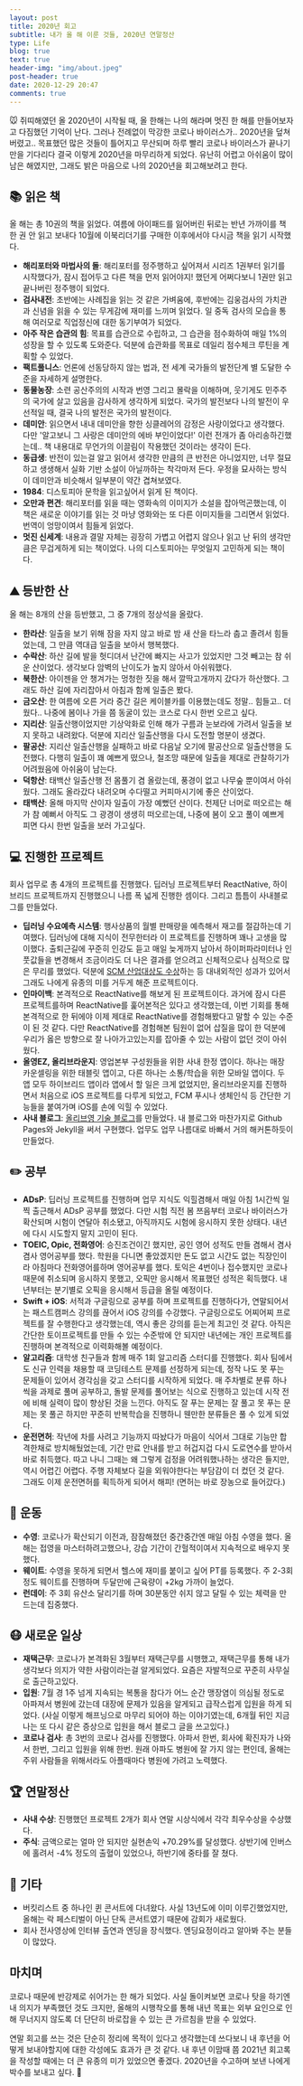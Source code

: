 ```yaml
---
layout: post
title: 2020년 회고
subtitle: 내가 올 해 이룬 것들, 2020년 연말정산
type: Life
blog: true
text: true
header-img: "img/about.jpeg"
post-header: true
date: 2020-12-29 20:47
comments: true
---
```


🐭 쥐띠해였던 올 2020년이 시작될 때, 올 한해는 나의 해라며 멋진 한 해를 만들어보자고 다짐했던 기억이 난다.
그러나 전례없이 막강한 코로나 바이러스가.. 2020년을 덮쳐버렸고..
목표했던 많은 것들이 틀어지고 무산되며 하루 빨리 코로나 바이러스가 끝나기만을 기다리다 결국 이렇게 2020년을 마무리하게 되었다.
유난히 어렵고 아쉬움이 많이 남은 해였지만, 그래도 밝은 마음으로 나의 2020년을 회고해보려고 한다.


## 📚 읽은 책
올 해는 총 10권의 책을 읽었다. 여름에 아이패드를 잃어버린 뒤로는 반년 가까이를 책 한 권 안 읽고 보내다 10월에 이북리더기를 구매한 이후에서야 다시금 책을 읽기 시작했다.
- **해리포터와 마법사의 돌**: 해리포터를 정주행하고 싶어져서 시리즈 1권부터 읽기를 시작했다가, 잠시 접어두고 다른 책을 먼저 읽어야지! 했던게 어쩌다보니 1권만 읽고 끝나버린 정주행이 되었다.
- **검사내전**: 초반에는 사례집을 읽는 것 같은 가벼움에, 후반에는 김웅검사의 가치관과 신념을 읽을 수 있는 무게감에 재미를 느끼며 읽었다. 일 중독 검사의 모습을 통해 여러모로 직업정신에 대한 동기부여가 되었다.
- **아주 작은 습관의 힘**: 목표를 습관으로 수립하고, 그 습관을 점수화하여 매일 1%의 성장을 할 수 있도록 도와준다. 덕분에 습관화를 목표로 데일리 점수체크 루틴을 계획할 수 있었다.
- **팩트풀니스**: 언론에 선동당하지 않는 법과, 전 세계 국가들의 발전단계 별 도달한 수준을 자세하게 설명한다.
- **동물농장**: 소련 공산주의의 시작과 번영 그리고 몰락을 이해하며, 웃기게도 민주주의 국가에 살고 있음을 감사하게 생각하게 되었다. 국가의 발전보다 나의 발전이 우선적일 때, 결국 나의 발전은 국가의 발전이다.
- **데미안**: 읽으면서 내내 데미안을 향한 싱클레어의 감정은 사랑이었다고 생각했다. 다만 '알고보니 그 사랑은 데미안의 에바 부인이었다!' 이런 전개가 좀 아리송하긴했는데.. 책 내용대로 무언가의 이끌림이 작용했던 것이라는 생각이 든다.
- **동급생**: 반전이 있는걸 알고 읽어서 생각한 만큼의 큰 반전은 아니었지만, 너무 절묘하고 생생해서 실화 기반 소설이 아닐까하는 착각마저 든다. 우정을 묘사하는 방식이 데미안과 비슷해서 일부분이 약간 겹쳐보였다.
- **1984**: 디스토피아 문학을 읽고싶어서 읽게 된 책이다.
- **오만과 편견**: 해리포터를 읽을 때는 영화속의 이미지가 소설을 잡아먹곤했는데, 이 책은 새로운 이야기를 읽는 것 마냥 영화와는 또 다른 이미지들을 그리면서 읽었다. 번역이 엉망이여서 힘들게 읽었다.
- **멋진 신세계**: 내용과 결말 자체는 굉장히 가볍고 어렵지 않으나 읽고 난 뒤의 생각만큼은 무겁게하게 되는 책이었다. 나의 디스토피아는 무엇일지 고민하게 되는 책이다.


## ⛰ 등반한 산
올 해는 8개의 산을 등반했고, 그 중 7개의 정상석을 올랐다.
- **한라산**: 일출을 보기 위해 잠을 자지 않고 바로 밤 새 산을 타느라 춥고 졸려서 힘들었는데, 그 만큼 역대급 일출을 보아서 행복했다.
- **수락산**: 하산 길에 발을 헛디뎌서 난간에 빠지는 사고가 있었지만 그것 빼고는 참 쉬운 산이었다. 생각보다 암벽의 난이도가 높지 않아서 아쉬워했다.
- **북한산**: 아이젠을 안 챙겨가는 멍청한 짓을 해서 깔딱고개까지 갔다가 하산했다. 그래도 하산 길에 자리잡아서 아침과 함께 일출은 봤다.
- **금오산**: 한 여름에 오른 거라 중간 길은 케이블카를 이용했는데도 정말.. 힘들고.. 더웠다.. 나중에 봄이나 가을 쯤 동굴이 있는 코스로 다시 한번 오르고 싶다.
- **지리산**: 일출산행이었지만 기상악화로 인해 해가 구름과 눈보라에 가려서 일출을 보지 못하고 내려왔다. 덕분에 지리산 일출산행을 다시 도전할 명분이 생겼다.
- **팔공산**: 지리산 일출산행을 실패하고 바로 다음날 오기에 팔공산으로 일출산행을 도전했다. 다행히 일출이 꽤 예쁘게 떴으나, 철조망 때문에 일출을 제대로 관찰하기가 어려웠음에 아쉬움이 남는다.
- **덕항산**: 태백산 일출산행 전 몸풀기 겸 올랐는데, 풍경이 없고 나무숲 뿐이여서 아쉬웠다. 그래도 올라갔다 내려오며 수다떨고 커피마시기에 좋은 산이었다.
- **태백산**: 올해 마지막 산이자 일출이 가장 예뻤던 산이다. 천제단 너머로 떠오르는 해가 참 예뻐서 아직도 그 광경이 생생히 떠오르는데, 나중에 봄이 오고 풀이 예쁘게 피면 다시 한번 일출을 보러 가고싶다.


## 💻 진행한 프로젝트
회사 업무로 총 4개의 프로젝트를 진행했다. 딥러닝 프로젝트부터 ReactNative, 하이브리드 프로젝트까지 진행했으니 나름 폭 넓게 진행한 셈이다. 그리고 틈틈이 사내블로그를 만들었다.
- **딥러닝 수요예측 시스템**: 행사상품의 월별 판매량을 예측해서 재고를 절감하는데 기여했다. 딥러닝에 대해 지식이 전무한터라 이 프로젝트를 진행하며 꽤나 고생을 많이했다. 출퇴근길에 꾸준히 인강도 듣고 매일 늦게까지 남아서 하이퍼파라미터나 인풋값들을 변경해서 조금이라도 더 나은 결과를 얻으려고 신체적으로나 심적으로 많은 무리를 했었다. 덕분에 [SCM 산업대상도 수상](https://m.etnews.com/20191209000104)하는 등 대내외적인 성과가 있어서 그래도 나에게 유종의 미를 거두게 해준 프로젝트이다.
- **인마이백**: 본격적으로 ReactNative를 해보게 된 프로젝트이다. 과거에 잠시 다른 프로젝트를하며 ReactNative를 훑어본적은 있다고 생각했는데, 이번 기회를 통해 본격적으로 한 뒤에야 이제 제대로 ReactNative를 경험해봤다고 말할 수 있는 수준이 된 것 같다. 다만 ReactNative를 경험해본 팀원이 없어 삽질을 많이 한 덕분에 우리가 옳은 방향으로 잘 나아가고있는지를 잡아줄 수 있는 사람이 없던 것이 아쉬웠다.
- **올영EZ, 올리브라운지**: 영업본부 구성원들을 위한 사내 한정 앱이다. 하나는 매장 카운셀링을 위한 태블릿 앱이고, 다른 하나는 소통/학습을 위한 모바일 앱이다. 두 앱 모두 하이브리드 앱이라 앱에서 할 일은 크게 없었지만, 올리브라운지를 진행하면서 처음으로 iOS 프로젝트를 다루게 되었고, FCM 푸시나 생체인식 등 간단한 기능들을 붙여가며 iOS를 손에 익힐 수 있었다.
- **사내 블로그**: [올리브영 기술 블로그](http://tech.oliveyoung.co.kr)를 만들었다. 내 블로그와 마찬가지로 Github Pages와 Jekyll을 써서 구현했다. 업무도 업무 나름대로 바빠서 거의 해커톤하듯이 만들었다.


## ✏️ 공부
- **ADsP**: 딥러닝 프로젝트를 진행하며 업무 지식도 익힐겸해서 매일 아침 1시간씩 일찍 출근해서 ADsP 공부를 했었다. 다만 시험 직전 봄 쯔음부터 코로나 바이러스가 확산되며 시험이 연달아 취소됐고, 아직까지도 시험에 응시하지 못한 상태다. 내년에 다시 시도할지 말지 고민이 된다.
- **TOEIC, Opic, 전화영어**: 승진조건이긴 했지만, 공인 영어 성적도 만들 겸해서 겸사겸사 영어공부를 했다. 학원을 다니면 좋았겠지만 돈도 없고 시간도 없는 직장인이라 아침마다 전화영어를하며 영어공부를 했다. 토익은 4번이나 접수했지만 코로나 때문에 취소되며 응시하지 못했고, 오픽만 응시해서 목표했던 성적은 획득했다. 내년부터는 분기별로 오픽을 응시해서 등급을 올릴 예정이다.
- **Swift + iOS**: 서적과 구글링으로 공부를 하며 프로젝트를 진행하다가, 연말되어서는 패스트캠퍼스 강의를 끊어서 iOS 강의를 수강했다. 구글링으로도 어찌어찌 프로젝트를 잘 수행한다고 생각했는데, 역시 좋은 강의를 듣는게 최고인 것 같다. 아직은 간단한 토이프로젝트를 만들 수 있는 수준밖에 안 되지만 내년에는 개인 프로젝트를 진행하며 본격적으로 이력화해볼 예정이다.
- **알고리즘**: 대학생 친구들과 함께 매주 1회 알고리즘 스터디를 진행했다. 회사 팀에서도 신규 인력을 채용할 때 코딩테스트 문제를 선정하게 되는데, 정작 나도 못 푸는 문제들이 있어서 경각심을 갖고 스터디를 시작하게 되었다. 매 주차별로 분류 하나씩을 과제로 풀며 공부하고, 돌발 문제를 풀어보는 식으로 진행하고 있는데 시작 전에 비해 실력이 많이 향상된 것을 느낀다. 아직도 잘 푸는 문제는 잘 풀고 못 푸는 문제는 못 풀곤 하지만 꾸준히 반복학습을 진행하니 웬만한 분류들은 풀 수 있게 되었다. 
- **운전면허**: 작년에 차를 사려고 기능까지 따놨다가 마음이 식어서 그대로 기능만 합격한채로 방치해뒀었는데, 기간 만료 안내를 받고 허겁지겁 다시 도로연수를 받아서 바로 취득했다. 따고 나니 그때는 왜 그렇게 검정을 어려워했나하는 생각은 들지만, 역시 어렵긴 어렵다. 주행 자체보다 길을 외워야한다는 부담감이 더 컸던 것 같다. 그래도 이제 운전면허를 획득하게 되어서 해피! (면허는 바로 장농으로 들어갔다.)


## 💪 운동
- **수영**: 코로나가 확산되기 이전과, 잠잠해졌던 중간중간엔 매일 아침 수영을 했다. 올해는 접영을 마스터하려고했으나, 강습 기간이 간헐적이여서 지속적으로 배우지 못했다.
- **웨이트**: 수영을 못하게 되면서 헬스에 재미를 붙이고 싶어 PT를 등록했다. 주 2-3회 정도 웨이트를 진행하며 두달만에 근육량이 +2kg 가까이 늘었다.
- **런데이**: 주 3회 유산소 달리기를 하며 30분동안 쉬지 않고 달릴 수 있는 체력을 만드는데 집중했다.


## 😷 새로운 일상
- **재택근무**: 코로나가 본격화된 3월부터 재택근무를 시행했고, 재택근무를 통해 내가 생각보다 의지가 약한 사람이라는걸 알게되었다. 요즘은 자발적으로 꾸준히 사무실로 출근하고있다.
- **입원**: 7월 경 1주 넘게 지속되는 복통을 참다가 어느 순간 맹장염이 의심될 정도로 아파져서 병원에 갔는데 대장에 문제가 있음을 알게되고 급작스럽게 입원을 하게 되었다. (사실 이렇게 해프닝으로 마무리 되어야 하는 이야기였는데, 6개월 뒤인 지금 나는 또 다시 같은 증상으로 입원을 해서 블로그 글을 쓰고있다.)
- **코로나 검사**: 총 3번의 코로나 검사를 진행했다. 아파서 한번, 회사에 확진자가 나와서 한번, 그리고 입원을 위해 한번. 원래 아파도 병원에 잘 가지 않는 편인데, 올해는 주위 사람들을 위해서라도 아플때마다 병원에 가려고 노력했다.

## 🏆 연말정산
- **사내 수상**: 진행했던 프로젝트 2개가 회사 연말 시상식에서 각각 최우수상을 수상했다.
- **주식**: 금액으로는 얼마 안 되지만 실현손익 +70.29%를 달성했다. 상반기에 인버스에 홀려서 -4% 정도의 출혈이 있었으나, 하반기에 중타를 잘 쳤다.

## 🎸 기타
- 버킷리스트 중 하나인 퀸 콘서트에 다녀왔다. 사실 13년도에 이미 이루긴했었지만, 올해는 락 페스티벌이 아닌 단독 콘서트였기 때문에 감회가 새로웠다.
- 회사 전사영상에 인터뷰 출연과 엔딩을 장식했다. 엔딩요정이라고 알아봐 주는 분들이 많았다.

## 마치며
코로나 때문에 반강제로 쉬어가는 한 해가 되었다. 사실 돌이켜보면 코로나 탓을 하기엔 내 의지가 부족했던 것도 크지만, 올해의 시행착오를 통해 내년 목표는 외부 요인으로 인해 무너지지 않도록 더 단단히 바로잡을 수 있는 큰 가르침을 받을 수 있었다.

연말 회고를 쓰는 것은 단순히 정리에 목적이 있다고 생각했는데 쓰다보니 내 후년을 어떻게 보내야할지에 대한 각성에도 효과가 큰 것 같다. 내 후년 이맘때 쯤 2021년 회고록을 작성할 때에는 더 큰 유종의 미가 있었으면 좋겠다. 2020년을 수고하며 보낸 나에게 박수를 보내고 싶다. 👏 